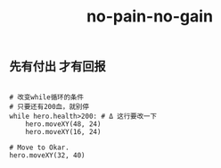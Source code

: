 ﻿---
layout: default
title: no-pain-no-gain
---
## 先有付出  才有回报
```

# 改变while循环的条件
# 只要还有200血，就别停
while hero.health>200: # Δ 这行要改一下
    hero.moveXY(48, 24)
    hero.moveXY(16, 24)

# Move to Okar.
hero.moveXY(32, 40)

```
